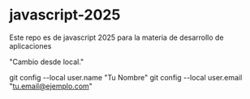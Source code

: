 # javascript-2025
Este repo es de javascript 2025 para la materia de desarrollo de aplicaciones

"Cambio desde local."

git config --local user.name "Tu Nombre"
git config --local user.email "tu.email@ejemplo.com"
